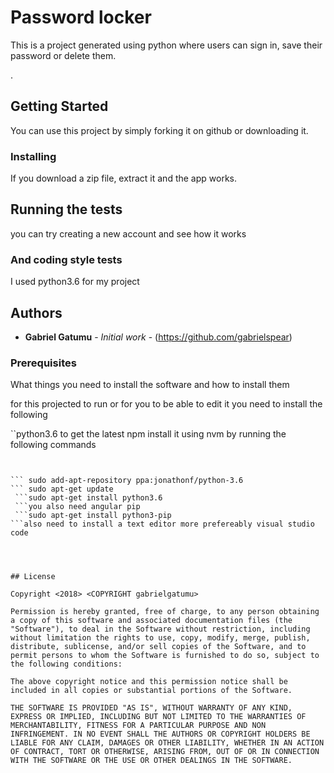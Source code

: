 # Password locker
This is a project generated using python where users can sign in, save their password or delete them.

.

## Getting Started

You can use this project by simply forking it on github or downloading it.

### Installing

If you download a zip file, extract it and the app works.

## Running the tests

you can try creating a new account and see how it works

### And coding style tests

I used python3.6 for my project




## Authors

* **Gabriel Gatumu** - *Initial work* - (https://github.com/gabrielspear)



### Prerequisites

What things you need to install the software and how to install them

for this projected to run or for you to be able to edit it you need to install the following

``python3.6  to get the latest npm install it using nvm by running the following commands
```
```
```
```
```
``` sudo add-apt-repository ppa:jonathonf/python-3.6
``` sudo apt-get update
 ```sudo apt-get install python3.6
 ```you also need angular pip
 ```sudo apt-get install python3-pip
```also need to install a text editor more prefereably visual studio code




## License

Copyright <2018> <COPYRIGHT gabrielgatumu>

Permission is hereby granted, free of charge, to any person obtaining a copy of this software and associated documentation files (the "Software"), to deal in the Software without restriction, including without limitation the rights to use, copy, modify, merge, publish, distribute, sublicense, and/or sell copies of the Software, and to permit persons to whom the Software is furnished to do so, subject to the following conditions:

The above copyright notice and this permission notice shall be included in all copies or substantial portions of the Software.

THE SOFTWARE IS PROVIDED "AS IS", WITHOUT WARRANTY OF ANY KIND, EXPRESS OR IMPLIED, INCLUDING BUT NOT LIMITED TO THE WARRANTIES OF MERCHANTABILITY, FITNESS FOR A PARTICULAR PURPOSE AND NON INFRINGEMENT. IN NO EVENT SHALL THE AUTHORS OR COPYRIGHT HOLDERS BE LIABLE FOR ANY CLAIM, DAMAGES OR OTHER LIABILITY, WHETHER IN AN ACTION OF CONTRACT, TORT OR OTHERWISE, ARISING FROM, OUT OF OR IN CONNECTION WITH THE SOFTWARE OR THE USE OR OTHER DEALINGS IN THE SOFTWARE.

